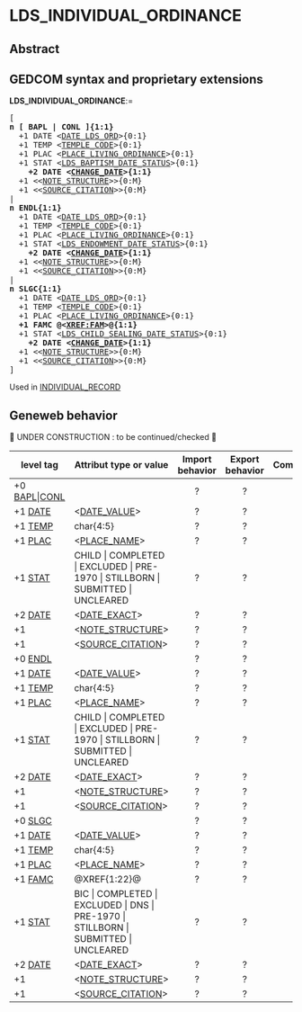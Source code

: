 ﻿<!-- licence GPL V2, cf https://github.com/TitiFix/geneweb -->
# LDS_INDIVIDUAL_ORDINANCE
## Abstract

## GEDCOM syntax and proprietary extensions

**LDS_INDIVIDUAL_ORDINANCE**:=
<pre>
[
<b>n [ BAPL | CONL ]{1:1}</b>
  +1 DATE &lt;<a href=Ged.DATE_LDS_ORD.md>DATE_LDS_ORD</a>&gt;{0:1}
  +1 TEMP &lt;<a href=Ged.TEMPLE_CODE.md>TEMPLE_CODE</a>&gt;{0:1}
  +1 PLAC &lt;<a href=Ged.PLACE_LIVING_ORDINANCE.md>PLACE_LIVING_ORDINANCE</a>&gt;{0:1}
  +1 STAT &lt;<a href=Ged.LDS_BAPTISM_DATE_STATUS.md>LDS_BAPTISM_DATE_STATUS</a>&gt;{0:1}
<b>    +2 DATE &lt;<a href=Ged.CHANGE_DATE.md>CHANGE_DATE</a>&gt;{1:1}</b>
  +1 &lt;&lt;<a href=Ged.NOTE_STRUCTURE.md>NOTE_STRUCTURE</a>&gt;&gt;{0:M}
  +1 &lt;&lt;<a href=Ged.SOURCE_CITATION.md>SOURCE_CITATION</a>&gt;&gt;{0:M}
|
<b>n ENDL{1:1}</b>
  +1 DATE &lt;<a href=Ged.DATE_LDS_ORD.md>DATE_LDS_ORD</a>&gt;{0:1}
  +1 TEMP &lt;<a href=Ged.TEMPLE_CODE.md>TEMPLE_CODE</a>&gt;{0:1}
  +1 PLAC &lt;<a href=Ged.PLACE_LIVING_ORDINANCE.md>PLACE_LIVING_ORDINANCE</a>&gt;{0:1}
  +1 STAT &lt;<a href=Ged.LDS_ENDOWMENT_DATE_STATUS.md>LDS_ENDOWMENT_DATE_STATUS</a>&gt;{0:1}
<b>    +2 DATE &lt;<a href=Ged.CHANGE_DATE.md>CHANGE_DATE</a>&gt;{1:1}</b>
  +1 &lt;&lt;<a href=Ged.NOTE_STRUCTURE.md>NOTE_STRUCTURE</a>&gt;&gt;{0:M}
  +1 &lt;&lt;<a href=Ged.SOURCE_CITATION.md>SOURCE_CITATION</a>&gt;&gt;{0:M}
|
<b>n SLGC{1:1}</b>
  +1 DATE &lt;<a href=Ged.DATE_LDS_ORD.md>DATE_LDS_ORD</a>&gt;{0:1}
  +1 TEMP &lt;<a href=Ged.TEMPLE_CODE.md>TEMPLE_CODE</a>&gt;{0:1}
  +1 PLAC &lt;<a href=Ged.PLACE_LIVING_ORDINANCE.md>PLACE_LIVING_ORDINANCE</a>&gt;{0:1}
<b>  +1 FAMC @&lt;<a href=Ged.XREF_FAM.md>XREF:FAM</a>&gt;@{1:1}</b>
  +1 STAT &lt;<a href=Ged.LDS_CHILD_SEALING_DATE_STATUS.md>LDS_CHILD_SEALING_DATE_STATUS</a>&gt;{0:1}
<b>    +2 DATE &lt;<a href=Ged.CHANGE_DATE.md>CHANGE_DATE</a>&gt;{1:1}</b>
  +1 &lt;&lt;<a href=Ged.NOTE_STRUCTURE.md>NOTE_STRUCTURE</a>&gt;&gt;{0:M}
  +1 &lt;&lt;<a href=Ged.SOURCE_CITATION.md>SOURCE_CITATION</a>&gt;&gt;{0:M}
]
</pre>
Used in <a href=Ged.INDIVIDUAL_RECORD.md>INDIVIDUAL_RECORD</a><br />


## Geneweb behavior


🚧 UNDER CONSTRUCTION : to be continued/checked 🚧 



level tag  | Attribut type or value | Import behavior | Export behavior  | Comment 
---------- | ------------- | :---------------: | :-----------------:| -----------
+0 <a href=Ged.GLOSSARY.md#bapl>BAPL</a>\|<a href=Ged.GLOSSARY.md#conl>CONL</a> |  | ? | ? | 
+1 <a href=Ged.GLOSSARY.md#date>DATE</a> | &lt;<a href=Ged.DATE_VALUE.md>DATE_VALUE</a>&gt; | ? | ? | 
+1 <a href=Ged.GLOSSARY.md#temp>TEMP</a> | char{4:5} | ? | ? | 
+1 <a href=Ged.GLOSSARY.md#plac>PLAC</a> | &lt;<a href=Ged.PLACE_NAME.md>PLACE_NAME</a>&gt; | ? | ? | 
+1 <a href=Ged.GLOSSARY.md#stat>STAT</a> |  CHILD \| COMPLETED \| EXCLUDED \| PRE-1970 \| STILLBORN \| SUBMITTED \| UNCLEARED  | ? | ? | 
+2 <a href=Ged.GLOSSARY.md#date>DATE</a> | &lt;<a href=Ged.DATE_EXACT.md>DATE_EXACT</a>&gt; | ? | ? | 
+1  | &lt;<a href=Ged.NOTE_STRUCTURE.md>NOTE_STRUCTURE</a>&gt; | ? | ? | 
+1  | &lt;<a href=Ged.SOURCE_CITATION.md>SOURCE_CITATION</a>&gt; | ? | ? | 
+0 <a href=Ged.GLOSSARY.md#endl>ENDL</a> |  | ? | ? | 
+1 <a href=Ged.GLOSSARY.md#date>DATE</a> | &lt;<a href=Ged.DATE_VALUE.md>DATE_VALUE</a>&gt; | ? | ? | 
+1 <a href=Ged.GLOSSARY.md#temp>TEMP</a> | char{4:5} | ? | ? | 
+1 <a href=Ged.GLOSSARY.md#plac>PLAC</a> | &lt;<a href=Ged.PLACE_NAME.md>PLACE_NAME</a>&gt; | ? | ? | 
+1 <a href=Ged.GLOSSARY.md#stat>STAT</a> |  CHILD \| COMPLETED \| EXCLUDED \| PRE-1970 \|  STILLBORN \| SUBMITTED \| UNCLEARED  | ? | ? | 
+2 <a href=Ged.GLOSSARY.md#date>DATE</a> | &lt;<a href=Ged.DATE_EXACT.md>DATE_EXACT</a>&gt; | ? | ? | 
+1  | &lt;<a href=Ged.NOTE_STRUCTURE.md>NOTE_STRUCTURE</a>&gt; | ? | ? | 
+1  | &lt;<a href=Ged.SOURCE_CITATION.md>SOURCE_CITATION</a>&gt; | ? | ? | 
+0 <a href=Ged.GLOSSARY.md#slgc>SLGC</a> |  | ? | ? | 
+1 <a href=Ged.GLOSSARY.md#date>DATE</a> | &lt;<a href=Ged.DATE_VALUE.md>DATE_VALUE</a>&gt; | ? | ? | 
+1 <a href=Ged.GLOSSARY.md#temp>TEMP</a> | char{4:5} | ? | ? | 
+1 <a href=Ged.GLOSSARY.md#plac>PLAC</a> | &lt;<a href=Ged.PLACE_NAME.md>PLACE_NAME</a>&gt; | ? | ? | 
+1 <a href=Ged.GLOSSARY.md#famc>FAMC</a> | @XREF{1:22}@ | ? | ? | 
+1 <a href=Ged.GLOSSARY.md#stat>STAT</a> |  BIC \| COMPLETED \| EXCLUDED \| DNS \| PRE-1970 \| STILLBORN \| SUBMITTED \| UNCLEARED  | ? | ? | 
+2 <a href=Ged.GLOSSARY.md#date>DATE</a> | &lt;<a href=Ged.DATE_EXACT.md>DATE_EXACT</a>&gt; | ? | ? | 
+1  | &lt;<a href=Ged.NOTE_STRUCTURE.md>NOTE_STRUCTURE</a>&gt; | ? | ? | 
+1  | &lt;<a href=Ged.SOURCE_CITATION.md>SOURCE_CITATION</a>&gt; | ? | ? | 
